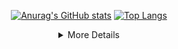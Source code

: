 <div align="center">
  
  <a href="https://github.com/belongtothenight">![Anurag's GitHub stats](https://github-readme-stats-git-masterrstaa-rickstaa.vercel.app/api?username=belongtothenight&theme=codeSTACKr&show_icons=true)</a>
  <a href="https://github.com/belongtothenight">[![Top Langs](https://github-readme-stats-git-masterrstaa-rickstaa.vercel.app/api/top-langs/?username=belongtothenight&theme=codeSTACKr&layout=compact)](https://github.com/anuraghazra/github-readme-stats)</a>

</div>

<div align="center">
<details><summary>More Details</summary>

## About me

<!-- <div align="left"> -->

- 👋 Hi, I’m @belongtothenight, currently studying in CYCU Electrical Engineering Bachelor Degree.
- 👀 I’m interested in Drones, Control Systems, ML, DL, BD, audio, analog circuit design, IoT.    
- I’m currently learning ML, DL, BD, IoT.							  
- I've love to collaborate on: Anything!							  
- Email: dachuan516@gmail.com									  

<!-- </div> -->

## Possible Plans

<!-- <div align="left"> -->

- dynamic task finish time estimator like [this](https://www.youtube.com/watch?v=IUszMmtU8N0)
- use bash script to execute ffmpeg and replace some batch script in [batch_executable](https://github.com/belongtothenight/batch_executable)

<!-- </div> -->
  
</details>
</div>

<!---
belongtothenight/belongtothenight is a ✨ special ✨ repository because its `README.md` (this file) appears on your GitHub profile.
You can click the Preview link to take a look at your changes.
--->
